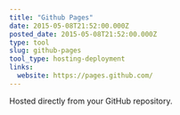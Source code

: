 ```yaml
---
title: "Github Pages"
date: 2015-05-08T21:52:00.000Z
posted_date: 2015-05-08T21:52:00.000Z
type: tool
slug: github-pages
tool_type: hosting-deployment
links:
  website: https://pages.github.com/
---
```

Hosted directly from your GitHub repository.




